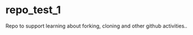 repo_test_1
===========

Repo to support learning about forking, cloning and other github activities..  
